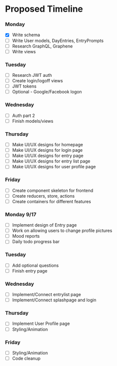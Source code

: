 # Proposed Timeline

### Monday
* [X] Write schema
* [ ] Write User models, DayEntries, EntryPrompts
* [ ] Research GraphQL, Graphene
* [ ] Write views

### Tuesday
* [ ] Research JWT auth
* [ ] Create login/logoff views
* [ ] JWT tokens
* [ ] Optional - Google/Facebook logon

### Wednesday
* [ ] Auth part 2
* [ ] Finish models/views

### Thursday
* [ ] Make UI/UX designs for homepage
* [ ] Make UI/UX designs for login page
* [ ] Make UI/UX designs for entry page
* [ ] Make UI/UX designs for entry list page
* [ ] Make UI/UX designs for user profile page

### Friday
* [ ] Create component skeleton for frontend
* [ ] Create reducers, store, actions
* [ ] Create containers for different features

### Monday 9/17
* [ ] Implement design of Entry page
* [ ] Work on allowing users to change profile pictures
* [ ] Mood reports 
* [ ] Daily todo progress bar

### Tuesday
* [ ] Add optional questions
* [ ] Finish entry page

### Wednesday
* [ ] Implement/Connect entrylist page
* [ ] Implement/Connect splashpage and login

### Thursday
* [ ] Implement User Profile page
* [ ] Styling/Animation

### Friday
* [ ] Styling/Animation
* [ ] Code cleanup